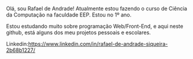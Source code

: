 Olá, sou Rafael de Andrade!
Atualmente estou fazendo o curso de Ciência da Computação na faculdade EEP.
Estou no 1º ano.

Estou estudando muito sobre programação Web/Front-End, e aqui neste github, está alguns dos meu projetos pessoais e escolares.

Linkedin:https://www.linkedin.com/in/rafael-de-andrade-siqueira-2b68b1227/
<!---
RafaelAndradeSiqueira/RafaelAndradeSiqueira is a ✨ special ✨ repository because its `README.md` (this file) appears on your GitHub profile.
You can click the Preview link to take a look at your changes.
--->

